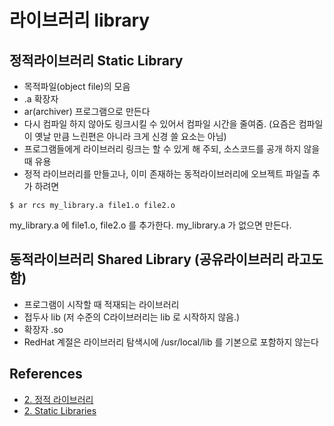 # 라이브러리 library

## 정적라이브러리 Static Library
* 목적파일(object file)의 모음
* .a 확장자
* ar(archiver) 프로그램으로 만든다
* 다시 컴파일 하지 않아도 링크시킬 수 있어서 컴파일 시간을 줄여줌. (요즘은 컴파일이 옛날 만큼 느린편은 아니라 크게 신경 쓸 요소는 아님)
* 프로그램들에게 라이브러리 링크는 할 수 있게 해 주되, 소스코드를 공개 하지 않을때 유용
* 정적 라이브러리를 만들고나, 이미 존재하는 동적라이브러리에 오브젝트 파일츨 추가 하려면
```
$ ar rcs my_library.a file1.o file2.o
```
my_library.a 에 file1.o, file2.o 를 추가한다. my_library.a 가 없으면 만든다.

## 동적라이브러리 Shared Library (공유라이브러리 라고도 함)
* 프로그램이 시작할 때 적재되는 라이브러리
* 접두사 lib (저 수준의 C라이브러리는 lib 로 시작하지 않음.)
* 확장자 .so
* RedHat 계절은 라이브러리 탐색시에 /usr/local/lib 를 기본으로 포함하지 않는다



## References
* [2. 정적 라이브러리](https://wiki.kldp.org/HOWTO/html/Program-Library-HOWTO/static-libraries.html)
* [2. Static Libraries](http://tldp.org/HOWTO/Program-Library-HOWTO/static-libraries.html)